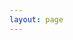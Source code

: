 ```yaml
---
layout: page
---
```

<script setup>
import {
  VPTeamPage,
  VPTeamPageTitle,
  VPTeamMembers
} from 'vitepress/theme';

const members = [
  {
    avatar: 'https://www.github.com/xiaoman1221.png',
    name: 'Jiuqi Man',
    title: 'xiaoman1221',
    links: [
      { icon: 'github', link: 'https://github.com/xiaoman121' },
      { icon: 'twitter', link: 'https://twitter.com/xiaoman1221' },
      { icon: 'wordpress', link: 'https://www.manjiuqi.com/' },
    ]
  },
]
</script>

<VPTeamPage>
  <VPTeamPageTitle>
    <template #title>
      About Me
    </template>
    <template #lead>
        My name is JiuqiMan,Nice to meet you
    </template>
  </VPTeamPageTitle>
  <VPTeamMembers
    :members="members"
  />
</VPTeamPage>